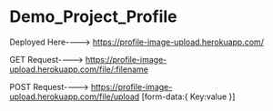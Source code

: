 # Demo_Project_Profile

Deployed Here----> https://profile-image-upload.herokuapp.com/

GET Request----> https://profile-image-upload.herokuapp.com/file/:filename

POST Request----> https://profile-image-upload.herokuapp.com/file/upload
[form-data:{
Key:value
}]
